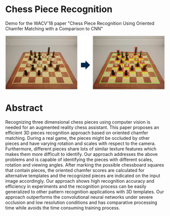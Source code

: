 # Chess Piece Recognition
Demo for the WACV'18 paper "Chess Piece Recognition Using Oriented Chamfer Matching with a Comparison to CNN"

   <img src='Fig/motivation.png' width=800>

# Abstract
Recognizing three dimensional chess pieces using computer vision is needed for an augmented reality chess assistant. This paper proposes an efficient 3D pieces recognition approach based on oriented chamfer matching. During a real game, the pieces might be occluded by other pieces and have varying rotation and scales with respect to the camera. Furthermore, different pieces share lots of similar texture features which makes them more difficult to identify. Our approach addresses the above problems and is capable of identifying the pieces with different scales, rotation and viewing angles. After marking the possible chessboard squares that contain pieces, the oriented chamfer scores are calculated for alternative templates and the recognized pieces are indicated on the input image accordingly. Our approach shows high recognition accuracy and efficiency in experiments and the recognition process can be easily generalized to other pattern recognition applications with 3D templates. Our approach outperforms the convolutional neural networks under severe occlusion and low resolution conditions and has comparative processing time while avoids the time consuming training process.

